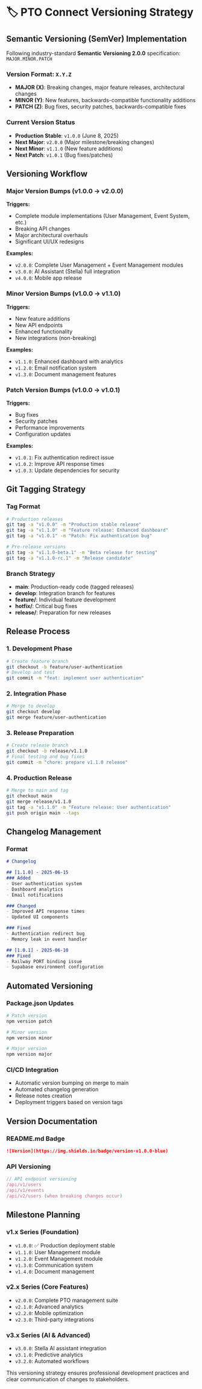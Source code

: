 # 🏷️ PTO Connect Versioning Strategy

## Semantic Versioning (SemVer) Implementation

Following industry-standard **Semantic Versioning 2.0.0** specification: `MAJOR.MINOR.PATCH`

### Version Format: `X.Y.Z`

- **MAJOR (X)**: Breaking changes, major feature releases, architectural changes
- **MINOR (Y)**: New features, backwards-compatible functionality additions
- **PATCH (Z)**: Bug fixes, security patches, backwards-compatible fixes

### Current Version Status
- **Production Stable**: `v1.0.0` (June 8, 2025)
- **Next Major**: `v2.0.0` (Major milestone/breaking changes)
- **Next Minor**: `v1.1.0` (New feature additions)
- **Next Patch**: `v1.0.1` (Bug fixes/patches)

## Versioning Workflow

### Major Version Bumps (v1.0.0 → v2.0.0)
**Triggers:**
- Complete module implementations (User Management, Event System, etc.)
- Breaking API changes
- Major architectural overhauls
- Significant UI/UX redesigns

**Examples:**
- `v2.0.0`: Complete User Management + Event Management modules
- `v3.0.0`: AI Assistant (Stella) full integration
- `v4.0.0`: Mobile app release

### Minor Version Bumps (v1.0.0 → v1.1.0)
**Triggers:**
- New feature additions
- New API endpoints
- Enhanced functionality
- New integrations (non-breaking)

**Examples:**
- `v1.1.0`: Enhanced dashboard with analytics
- `v1.2.0`: Email notification system
- `v1.3.0`: Document management features

### Patch Version Bumps (v1.0.0 → v1.0.1)
**Triggers:**
- Bug fixes
- Security patches
- Performance improvements
- Configuration updates

**Examples:**
- `v1.0.1`: Fix authentication redirect issue
- `v1.0.2`: Improve API response times
- `v1.0.3`: Update dependencies for security

## Git Tagging Strategy

### Tag Format
```bash
# Production releases
git tag -a "v1.0.0" -m "Production stable release"
git tag -a "v1.1.0" -m "Feature release: Enhanced dashboard"
git tag -a "v1.0.1" -m "Patch: Fix authentication bug"

# Pre-release versions
git tag -a "v1.1.0-beta.1" -m "Beta release for testing"
git tag -a "v1.1.0-rc.1" -m "Release candidate"
```

### Branch Strategy
- **main**: Production-ready code (tagged releases)
- **develop**: Integration branch for features
- **feature/**: Individual feature development
- **hotfix/**: Critical bug fixes
- **release/**: Preparation for new releases

## Release Process

### 1. Development Phase
```bash
# Create feature branch
git checkout -b feature/user-authentication
# Develop and test
git commit -m "feat: implement user authentication"
```

### 2. Integration Phase
```bash
# Merge to develop
git checkout develop
git merge feature/user-authentication
```

### 3. Release Preparation
```bash
# Create release branch
git checkout -b release/v1.1.0
# Final testing and bug fixes
git commit -m "chore: prepare v1.1.0 release"
```

### 4. Production Release
```bash
# Merge to main and tag
git checkout main
git merge release/v1.1.0
git tag -a "v1.1.0" -m "Feature release: User authentication"
git push origin main --tags
```

## Changelog Management

### Format
```markdown
# Changelog

## [1.1.0] - 2025-06-15
### Added
- User authentication system
- Dashboard analytics
- Email notifications

### Changed
- Improved API response times
- Updated UI components

### Fixed
- Authentication redirect bug
- Memory leak in event handler

## [1.0.1] - 2025-06-10
### Fixed
- Railway PORT binding issue
- Supabase environment configuration
```

## Automated Versioning

### Package.json Updates
```bash
# Patch version
npm version patch

# Minor version  
npm version minor

# Major version
npm version major
```

### CI/CD Integration
- Automatic version bumping on merge to main
- Automated changelog generation
- Release notes creation
- Deployment triggers based on version tags

## Version Documentation

### README.md Badge
```markdown
![Version](https://img.shields.io/badge/version-v1.0.0-blue)
```

### API Versioning
```javascript
// API endpoint versioning
/api/v1/users
/api/v1/events
/api/v2/users (when breaking changes occur)
```

## Milestone Planning

### v1.x Series (Foundation)
- `v1.0.0`: ✅ Production deployment stable
- `v1.1.0`: User Management module
- `v1.2.0`: Event Management module
- `v1.3.0`: Communication system
- `v1.4.0`: Document management

### v2.x Series (Core Features)
- `v2.0.0`: Complete PTO management suite
- `v2.1.0`: Advanced analytics
- `v2.2.0`: Mobile optimization
- `v2.3.0`: Third-party integrations

### v3.x Series (AI & Advanced)
- `v3.0.0`: Stella AI assistant integration
- `v3.1.0`: Predictive analytics
- `v3.2.0`: Automated workflows

This versioning strategy ensures professional development practices and clear communication of changes to stakeholders.
